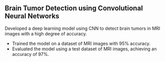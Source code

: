 ## Brain Tumor Detection using Convolutional Neural Networks

Developed a deep learning model using CNN to detect brain tumors in MRI images with a high degree of accuracy.

  - Trained the model on a dataset of MRI images with 95% accuracy.
  - Evaluated the model using a test dataset of MRI images, achieving an accuracy of 97%.